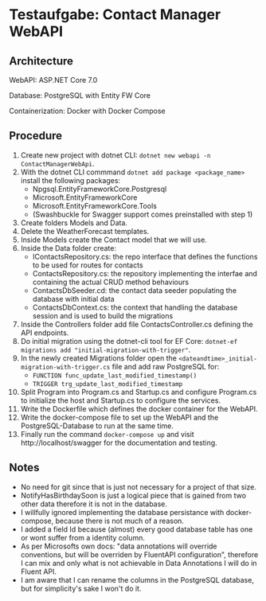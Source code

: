 # Testaufgabe: Contact Manager WebAPI

## Architecture

WebAPI: ASP.NET Core 7.0

Database: PostgreSQL with Entity FW Core

Containerization: Docker with Docker Compose


## Procedure

1. Create new project with dotnet CLI: ```dotnet new webapi -n ContactManagerWebApi```.
2. With the dotnet CLI commmand ```dotnet add package <package_name>``` install the following packages:
   - Npgsql.EntityFrameworkCore.Postgresql
   - Microsoft.EntityFrameworkCore
   - Microsoft.EntityFrameworkCore.Tools
   - (Swashbuckle for Swagger support comes preinstalled with step 1)
3. Create folders Models and Data.
4. Delete the WeatherForecast templates.
5. Inside Models create the Contact model that we will use.
6. Inside the Data folder create:
   - IContactsRepository.cs: the repo interface that defines the functions to be used for routes for contacts
   - ContactsRepository.cs: the repository implementing the interfae and containing the actual CRUD method behaviours
   - ContactsDbSeeder.cd: the contact data seeder populating the database with initial data
   - ContactsDbContext.cs: the context that handling the database session and is used to build the migrations
7. Inside the Controllers folder add file ContactsController.cs defining the API endpoints.
8. Do initial migration using the dotnet-cli tool for EF Core: ```dotnet-ef migrations add "initial-migration-with-trigger"```.
9. In the newly created Migrations folder open the ```<dateandtime>_initial-migration-with-trigger.cs``` file and add raw PostgreSQL for:
   - ```FUNCTION func_update_last_modified_timestamp()```
   - ```TRIGGER trg_update_last_modified_timestamp```
10. Split Program into Program.cs and Startup.cs and configure Program.cs to initialize the host and Startup.cs to configure the services.
11. Write the Dockerfile which defines the docker container for the WebAPI.
12. Write the docker-compose file to set up the WebAPI and the PostgreSQL-Database to run at the same time.
13. Finally run the command ```docker-compose up``` and visit http://localhost/swagger for the documentation and testing.


## Notes
- No need for git since that is just not necessary for a project of that size.
- NotifyHasBirthdaySoon is just a logical piece that is gained from two other data therefore it is not in the database.
- I willfully ignored implementing the database persistance with docker-compose, because there is not much of a reason.
- I added a field Id because (almost) every good database table has one or wont suffer from a identity column.
- As per Microsofts own docs: "data annotations will override conventions, but will be overriden by FluentAPI configuration", therefore I can mix and only what is not achievable in Data Annotations I will do in Fluent API.
- I am aware that I can rename the columns in the PostgreSQL database, but for simplicity's sake I won't do it.
